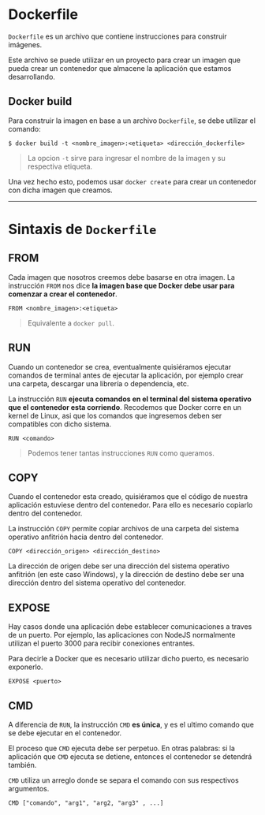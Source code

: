 # Dockerfile

`Dockerfile` es un archivo que contiene instrucciones para construir imágenes.

Este archivo se puede utilizar en un proyecto para crear un imagen que pueda
crear un contenedor que almacene la aplicación que estamos desarrollando.

## Docker build

Para construir la imagen en base a un archivo `Dockerfile`, se debe utilizar el comando:

```
$ docker build -t <nombre_imagen>:<etiqueta> <dirección_dockerfile>
```

> La opcion `-t` sirve para ingresar el nombre de la imagen y su respectiva etiqueta.

Una vez hecho esto, podemos usar `docker create` para crear un contenedor con dicha imagen que creamos.

---

# Sintaxis de `Dockerfile`

## FROM

Cada imagen que nosotros creemos debe basarse en otra imagen. La instrucción `FROM` nos dice
**la imagen base que Docker debe usar para comenzar a crear el contenedor**.

```
FROM <nombre_imagen>:<etiqueta>
```

> Equivalente a `docker pull`.

## RUN

Cuando un contenedor se crea, eventualmente quisiéramos ejecutar comandos de terminal antes de ejecutar
la aplicación, por ejemplo crear una carpeta, descargar una librería o dependencia, etc.

La instrucción `RUN` **ejecuta comandos en el terminal del sistema operativo que el contenedor esta corriendo**.
Recodemos que Docker corre en un kernel de Linux, asi que los comandos que ingresemos deben ser compatibles con dicho sistema.

```
RUN <comando>
```

> Podemos tener tantas instrucciones `RUN` como queramos.

## COPY

Cuando el contenedor esta creado, quisiéramos que el código de nuestra aplicación estuviese dentro
del contenedor. Para ello es necesario copiarlo dentro del contenedor.

La instrucción `COPY` permite copiar archivos de una carpeta del sistema operativo anfitrión hacia dentro del contenedor.

```
COPY <dirección_origen> <dirección_destino>
```

La dirección de origen debe ser una dirección del sistema operativo anfitrión (en este caso Windows), y la dirección de destino
debe ser una dirección dentro del sistema operativo del contenedor.

## EXPOSE

Hay casos donde una aplicación debe establecer comunicaciones a traves de un puerto. Por ejemplo, las aplicaciones con NodeJS
normalmente utilizan el puerto 3000 para recibir conexiones entrantes.

Para decirle a Docker que es necesario utilizar dicho puerto, es necesario exponerlo.

```
EXPOSE <puerto>
```

## CMD

A diferencia de `RUN`, la instrucción `CMD` **es única**, y es el ultimo comando que se debe ejecutar en el contenedor.

El proceso que `CMD` ejecuta debe ser perpetuo. En otras palabras: si la aplicación que `CMD` ejecuta se detiene,
entonces el contenedor se detendrá también.

`CMD` utiliza un arreglo donde se separa el comando con sus respectivos argumentos.

```
CMD ["comando", "arg1", "arg2, "arg3" , ...]
```
